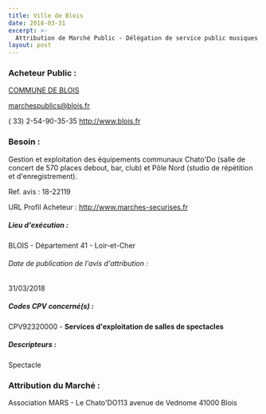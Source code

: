 ```yaml
---
title: Ville de Blois
date: 2018-03-31
excerpt: >-
  Attribution de Marché Public - Délégation de service public musiques actuelles et/ou amplifiées à Blois
layout: post
---
```


### Acheteur Public : 
<a href="/acheteur-135/siren-214100182"> COMMUNE DE BLOIS</a><br/>



marchespublics@blois.fr

( 33) 2-54-90-35-35
http://www.blois.fr
### Besoin :

Gestion et exploitation des équipements communaux Chato'Do (salle de concert de 570 places debout, bar, club) et Pôle Nord (studio de répétition et d'enregistrement).

Ref. avis : 18-22119

URL Profil Acheteur : http://www.marches-securises.fr

##### Lieu d'exécution :

BLOIS - Département 41 - Loir-et-Cher

###### Date de publication de l'avis d'attribution : 
31/03/2018

##### Codes CPV concerné(s) :
CPV92320000 - **Services d'exploitation de salles de spectacles** <br/>

##### Descripteurs :
Spectacle <br/>

### Attribution du Marché :
Association MARS - Le Chato'DO113 avenue de Vednome 41000 Blois <br/>
